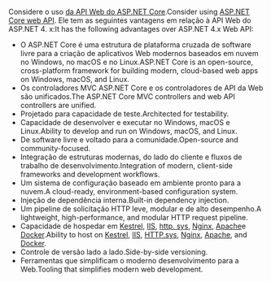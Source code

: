 <span data-ttu-id="e9cc0-101">Considere o uso [da API Web do ASP.NET Core](/aspnet/core/web-api).</span><span class="sxs-lookup"><span data-stu-id="e9cc0-101">Consider using [ASP.NET Core web API](/aspnet/core/web-api).</span></span> <span data-ttu-id="e9cc0-102">Ele tem as seguintes vantagens em relação à API Web do ASP.NET 4. x:</span><span class="sxs-lookup"><span data-stu-id="e9cc0-102">It has the following advantages over ASP.NET 4.x Web API:</span></span>

* <span data-ttu-id="e9cc0-103">O ASP.NET Core é uma estrutura de plataforma cruzada de software livre para a criação de aplicativos Web modernos baseados em nuvem no Windows, no macOS e no Linux.</span><span class="sxs-lookup"><span data-stu-id="e9cc0-103">ASP.NET Core is an open-source, cross-platform framework for building modern, cloud-based web apps on Windows, macOS, and Linux.</span></span>
* <span data-ttu-id="e9cc0-104">Os controladores MVC ASP.NET Core e os controladores de API da Web são unificados.</span><span class="sxs-lookup"><span data-stu-id="e9cc0-104">The ASP.NET Core MVC controllers and web API controllers are unified.</span></span>
* <span data-ttu-id="e9cc0-105">Projetado para capacidade de teste.</span><span class="sxs-lookup"><span data-stu-id="e9cc0-105">Architected for testability.</span></span>
* <span data-ttu-id="e9cc0-106">Capacidade de desenvolver e executar no Windows, macOS e Linux.</span><span class="sxs-lookup"><span data-stu-id="e9cc0-106">Ability to develop and run on Windows, macOS, and Linux.</span></span>
* <span data-ttu-id="e9cc0-107">De software livre e voltado para a comunidade.</span><span class="sxs-lookup"><span data-stu-id="e9cc0-107">Open-source and community-focused.</span></span>
* <span data-ttu-id="e9cc0-108">Integração de estruturas modernas, do lado do cliente e fluxos de trabalho de desenvolvimento.</span><span class="sxs-lookup"><span data-stu-id="e9cc0-108">Integration of modern, client-side frameworks and development workflows.</span></span>
* <span data-ttu-id="e9cc0-109">Um sistema de configuração baseado em ambiente pronto para a nuvem.</span><span class="sxs-lookup"><span data-stu-id="e9cc0-109">A cloud-ready, environment-based configuration system.</span></span>
* <span data-ttu-id="e9cc0-110">Injeção de dependência interna.</span><span class="sxs-lookup"><span data-stu-id="e9cc0-110">Built-in dependency injection.</span></span>
* <span data-ttu-id="e9cc0-111">Um pipeline de solicitação HTTP leve, modular e de alto desempenho.</span><span class="sxs-lookup"><span data-stu-id="e9cc0-111">A lightweight, high-performance, and modular HTTP request pipeline.</span></span>
* <span data-ttu-id="e9cc0-112">Capacidade de hospedar em [Kestrel](/aspnet/core/fundamentals/servers/kestrel), [IIS](xref:host-and-deploy/iis/index), [http. sys](xref:fundamentals/servers/httpsys), [Nginx](xref:host-and-deploy/linux-nginx), [Apache](xref:host-and-deploy/linux-apache)e [Docker](xref:host-and-deploy/docker/index).</span><span class="sxs-lookup"><span data-stu-id="e9cc0-112">Ability to host on [Kestrel](/aspnet/core/fundamentals/servers/kestrel), [IIS](xref:host-and-deploy/iis/index), [HTTP.sys](xref:fundamentals/servers/httpsys), [Nginx](xref:host-and-deploy/linux-nginx), [Apache](xref:host-and-deploy/linux-apache), and [Docker](xref:host-and-deploy/docker/index).</span></span>
* <span data-ttu-id="e9cc0-113">Controle de versão lado a lado.</span><span class="sxs-lookup"><span data-stu-id="e9cc0-113">Side-by-side versioning.</span></span>
* <span data-ttu-id="e9cc0-114">Ferramentas que simplificam o moderno desenvolvimento para a Web.</span><span class="sxs-lookup"><span data-stu-id="e9cc0-114">Tooling that simplifies modern web development.</span></span>
